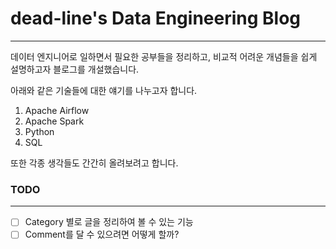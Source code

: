 # dead-line's Data Engineering Blog
---
데이터 엔지니어로 일하면서 필요한 공부들을 정리하고, 비교적 어려운 개념들을 쉽게 설명하고자 블로그를 개설했습니다.
 
아래와 같은 기술들에 대한 얘기를 나누고자 합니다.
1. Apache Airflow
2. Apache Spark
3. Python
4. SQL
 
또한 각종 생각들도 간간히 올려보려고 합니다.
 
### TODO
---
- [ ] Category 별로 글을 정리하여 볼 수 있는 기능
- [ ] Comment를 달 수 있으려면 어떻게 할까?
